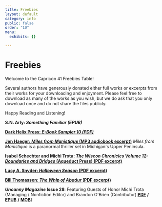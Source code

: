 ```yaml
---
title: Freebies
layout: default
category: info
public: false
order: "10"
menu:
  exhibits: {}

---
```

# Freebies

Welcome to the Capricon 41 Freebies Table!

Several authors have generously donated either full works or excerpts from their works for your downloading and enjoyment. Please feel free to download as many of the works as you wish, but we do ask that you only download once and do not share the files publicly.

Happy Reading and Listening!

**S.N. Arly: _Something Familiar (EPUB)_**

[**Dark Helix Press: _E-Book Sampler 10 (PDF)_**](/assets/images/dark-helix-press-ebook-sampler_final.pdf)

[**Jen Haeger: _Miles from Manistique_ (MP3 audiobook excerpt)**](/assets/images/five-minute-sample_miles-from-manistique.mp3) _Miles from Manistique_ is a paranormal thriller set in Michigan's Upper Peninsula.

[**Isabel Schechter and Michi Trota: _The Wiscon Chronicles Volume 12: Boundaries and Bridges_ (Aqueduct Press) (PDF excerpt)**](/assets/images/wisconchronicles12.pdf)

[**Lucy A. Snyder: _Halloween Season_ (PDF excerpt**](/assets/images/halloween-season-excerpt.pdf)**)**

[**Bill Thomasson: _The Whip of Abadur_ (PDF excerpt)**](/assets/images/whip-of-abadur-prologue-chapter.pdf)

**_Uncanny Magazine_ Issue 28**: Featuring Guests of Honor Michi Trota (Managing / Nonfiction Editor) and Brandon O'Brien (Contributor)   [**PDF**](/assets/images/uncanny_issue_28.pdf) **/** [**EPUB**](/assets/images/uncanny_issue_28.epub) **/** [**MOBI**](/assets/images/uncanny_issue_28.mobi)